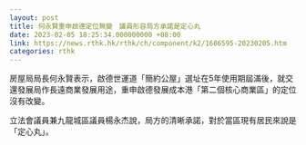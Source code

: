 ```yaml
---
layout: post
title: 何永賢重申啟德定位無變　議員形容局方承諾是定心丸
date: 2023-02-05 18:25:34.000000000 +08:00
link: https://news.rthk.hk/rthk/ch/component/k2/1686595-20230205.htm
categories: rthk
---
```


房屋局局長何永賢表示，啟德世運道「簡約公屋」選址在5年使用期屆滿後，就交還發展局作長遠商業發展用途，重申啟德發展成本港「第二個核心商業區」的定位沒有改變。

立法會議員兼九龍城區議員楊永杰說，局方的清晰承諾，對於當區現有居民來說是「定心丸」。
